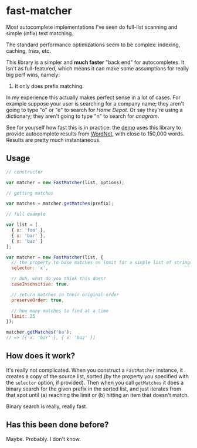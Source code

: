 # fast-matcher

Most autocomplete implementations I've seen do full-list scanning and simple (infix) text matching.

The standard performance optimizations seem to be complex: indexing, caching, *tries*, etc.

This library is a simpler and **much faster** "back end" for autocompletes. It isn't as full-featured, which means it can make some assumptions for really big perf wins, namely:

1. It only does prefix matching.

In my experience this actually makes perfect sense in a lot of cases. For example suppose your user is searching for a company name; they aren't going to type "o" or "e" to search for *Home Depot*. Or say they're using a dictionary; they aren't going to type "n" to search for *anagram*.

See for yourself how fast this is in practice: the [demo](http://danieltao.com/fast-matcher) uses this library to provide autocomplete results from [WordNet](http://wordnet.princeton.edu/), with close to 150,000 words. Results are pretty much instantaneous.

## Usage

```javascript
// constructor

var matcher = new FastMatcher(list, options);

// getting matches

var matches = matcher.getMatches(prefix);

// full example

var list = [
  { x: 'foo' },
  { x: 'bar' },
  { x: 'baz' }
];

var matcher = new FastMatcher(list, {
  // the property to base matches on (omit for a simple list of strings)
  selector: 'x',

  // duh, what do you think this does?
  caseInsensitive: true,

  // return matches in their original order
  preserveOrder: true,

  // how many matches to find at a time
  limit: 25
});

matcher.getMatches('ba');
// => [{ x: 'bar' }, { x: 'baz' }]
```

## How does it work?

It's really not complicated. When you construct a `FastMatcher` instance, it creates a copy of the source list, sorted (by the property you specified with the `selector` option, if provided). Then when you call `getMatches` it does a binary search for the given prefix in the sorted list, and just iterates from that spot until (a) reaching the limit or (b) hitting an item that doesn't match.

Binary search is really, really fast.

## Has this been done before?

Maybe. Probably. I don't know.

